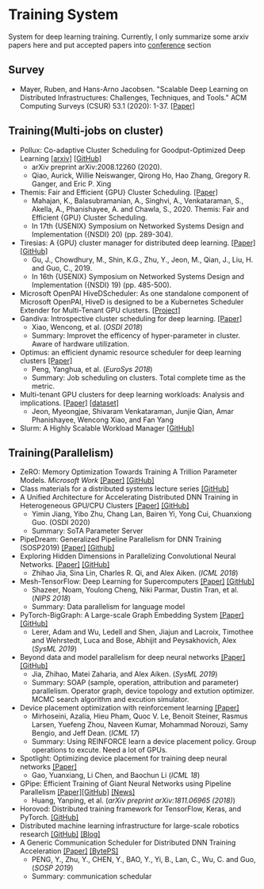 # Training System

System for deep learning training. Currently, I only summarize some arxiv papers here and put accepted papers into [conference](https://github.com/HuaizhengZhang/Awesome-System-for-Machine-Learning/tree/master/note) section

## Survey

- Mayer, Ruben, and Hans-Arno Jacobsen. "Scalable Deep Learning on Distributed Infrastructures: Challenges, Techniques, and Tools." ACM Computing Surveys (CSUR) 53.1 (2020): 1-37. [[Paper]](https://arxiv.org/pdf/1903.11314.pdf)

## Training(Multi-jobs on cluster)

- Pollux: Co-adaptive Cluster Scheduling for Goodput-Optimized Deep Learning [[arxiv]](https://arxiv.org/pdf/2008.12260.pdf) [[GitHub]](https://github.com/petuum/adaptdl)
  - arXiv preprint arXiv:2008.12260 (2020).
  - Qiao, Aurick, Willie Neiswanger, Qirong Ho, Hao Zhang, Gregory R. Ganger, and Eric P. Xing
- Themis: Fair and Efficient {GPU} Cluster Scheduling. [[Paper]](http://wisr.cs.wisc.edu/papers/nsdi20-themis.pdf)
  - Mahajan, K., Balasubramanian, A., Singhvi, A., Venkataraman, S., Akella, A., Phanishayee, A. and Chawla, S., 2020. Themis: Fair and Efficient {GPU} Cluster Scheduling.
  - In 17th {USENIX} Symposium on Networked Systems Design and Implementation ({NSDI} 20) (pp. 289-304).
- Tiresias: A {GPU} cluster manager for distributed deep learning. [[Paper]](https://www.usenix.org/system/files/nsdi19-gu.pdf) [[GitHub]](https://github.com/SymbioticLab/Tiresias)
  - Gu, J., Chowdhury, M., Shin, K.G., Zhu, Y., Jeon, M., Qian, J., Liu, H. and Guo, C., 2019. 
  - In 16th {USENIX} Symposium on Networked Systems Design and Implementation ({NSDI} 19) (pp. 485-500).
- Microsoft OpenPAI HiveDScheduler: As one standalone component of Microsoft OpenPAI, HiveD is designed to be a Kubernetes Scheduler Extender for Multi-Tenant GPU clusters. [[Project]](https://github.com/microsoft/hivedscheduler)
- Gandiva: Introspective cluster scheduling for deep learning. [[Paper]](https://www.usenix.org/system/files/osdi18-xiao.pdf)
  - Xiao, Wencong, et al. (*OSDI 2018*)
  - Summary: Improvet the efficency of hyper-parameter in cluster. Aware of hardware utilization.
- Optimus: an efficient dynamic resource scheduler for deep learning clusters [[Paper]](https://i.cs.hku.hk/~cwu/papers/yhpeng-eurosys18.pdf)
  - Peng, Yanghua, et al. (*EuroSys 2018*)
  - Summary: Job scheduling on clusters. Total complete time as the metric.
- Multi-tenant GPU clusters for deep learning workloads: Analysis and implications. [[Paper]](https://www.microsoft.com/en-us/research/uploads/prod/2018/05/gpu_sched_tr.pdf) [[dataset]](https://github.com/msr-fiddle/philly-traces)
  - Jeon, Myeongjae, Shivaram Venkataraman, Junjie Qian, Amar Phanishayee, Wencong Xiao, and Fan Yang
- Slurm: A Highly Scalable Workload Manager [[GitHub]](https://github.com/SchedMD/slurm)


## Training(Parallelism)

- ZeRO: Memory Optimization Towards Training A Trillion Parameter Models. *Microsoft Work* [[Paper]](https://arxiv.org/pdf/1910.02054.pdf) [[GitHub]](https://github.com/microsoft/DeepSpeed)
- Class materials for a distributed systems lecture series [[GitHub]](https://github.com/aphyr/distsys-class)
- A Unified Architecture for Accelerating Distributed
DNN Training in Heterogeneous GPU/CPU Clusters [[Paper]](https://www.usenix.org/system/files/osdi20-jiang.pdf) [[GitHub]](https://github.com/bytedance/byteps)
  - Yimin Jiang, Yibo Zhu, Chang Lan, Bairen Yi, Yong Cui, Chuanxiong Guo. (OSDI 2020)
  - Summary: SoTA Parameter Server
- PipeDream: Generalized Pipeline Parallelism for DNN Training (SOSP2019) [[Paper]](https://cs.stanford.edu/~matei/papers/2019/sosp_pipedream.pdf) [[Github]](https://github.com/msr-fiddle/pipedream)
- Exploring Hidden Dimensions in Parallelizing Convolutional Neural Networks. [[Paper]](http://proceedings.mlr.press/v80/jia18a/jia18a.pdf) [[GitHub]](https://github.com/flexflow/FlexFlow)
  - Zhihao Jia, Sina Lin, Charles R. Qi, and Alex Aiken. (*ICML 2018*)
- Mesh-TensorFlow: Deep Learning for Supercomputers [[Paper]](https://arxiv.org/pdf/1811.02084.pdf) [[GitHub]](https://github.com/tensorflow/mesh)
  - Shazeer, Noam, Youlong Cheng, Niki Parmar, Dustin Tran, et al. (*NIPS 2018*)
  - Summary: Data parallelism for language model
- PyTorch-BigGraph: A Large-scale Graph Embedding System [[Paper]](https://arxiv.org/pdf/1903.12287.pdf) [[GitHub]](https://github.com/facebookresearch/PyTorch-BigGraph)
  - Lerer, Adam and Wu, Ledell and Shen, Jiajun and Lacroix, Timothee and Wehrstedt, Luca and Bose, Abhijit and Peysakhovich, Alex (*SysML 2019*)
- Beyond data and model parallelism for deep neural networks [[Paper]](https://arxiv.org/pdf/1807.05358.pdf) [[GitHub]](https://github.com/jiazhihao/metaflow_sysml19)
  - Jia, Zhihao, Matei Zaharia, and Alex Aiken. (*SysML 2019*)
  - Summary: SOAP (sample, operation, attribution and parameter) parallelism. Operator graph, device topology and extution optimizer. MCMC search algorithm and excution simulator.
- Device placement optimization with reinforcement learning [[Paper]](https://arxiv.org/pdf/1706.04972.pdf)
  - Mirhoseini, Azalia, Hieu Pham, Quoc V. Le, Benoit Steiner, Rasmus Larsen, Yuefeng Zhou, Naveen Kumar, Mohammad Norouzi, Samy Bengio, and Jeff Dean. (*ICML 17*)
  - Summary: Using REINFORCE learn a device placement policy. Group operations to excute. Need a lot of GPUs.
- Spotlight: Optimizing device placement for training deep neural networks  [[Paper]](http://proceedings.mlr.press/v80/gao18a/gao18a.pdf)
  - Gao, Yuanxiang, Li Chen, and Baochun Li (*ICML 18*)
- GPipe: Efficient Training of Giant Neural Networks using Pipeline Parallelism [[Paper]](https://arxiv.org/pdf/1811.06965.pdf)[[GitHub]](https://github.com/tensorflow/lingvo/blob/master/lingvo/core/gpipe.py) [[News]](https://www.cnbeta.com/articles/tech/824495.htm)
  - Huang, Yanping, et al. (*arXiv preprint arXiv:1811.06965 (2018)*)
- Horovod: Distributed training framework for TensorFlow, Keras, and PyTorch. 
[[GitHub]](https://github.com/uber/horovod)
- Distributed machine learning infrastructure for large-scale robotics research [[GitHub]](https://github.com/google-research/tensor2robot) [[Blog]](https://ai.google/research/teams/brain/robotics/)
- A Generic Communication Scheduler for Distributed DNN Training Acceleration [[Paper]](https://i.cs.hku.hk/~cwu/papers/yhpeng-sosp19.pdf) [[BytePS]](https://github.com/bytedance/byteps)
  - PENG, Y., Zhu, Y., CHEN, Y., BAO, Y., Yi, B., Lan, C., Wu, C. and Guo, (*SOSP 2019*)
  - Summary: communication schedular

